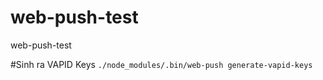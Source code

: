 # web-push-test
web-push-test


#Sinh ra VAPID Keys
`./node_modules/.bin/web-push generate-vapid-keys`